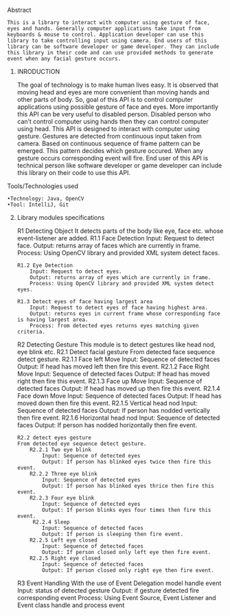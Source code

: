  Abstract
 
	This is a library to interact with computer using gesture of face, eyes and hands. Generally computer applications take input from keyboards & mouse to control. Application developer can use this library to take controlling input using camera. End users of this library can be software developer or game developer. They can include this library in their code and can use provided methods to generate event when any facial gesture occurs.

1.	INRODUCTION

	The goal of technology is to make human lives easy.  It is observed that moving head and eyes are more convenient than moving hands and other parts of body. So, goal of this API is to control computer applications using possible gesture of face and eyes. More importantly this API can be very useful to disabled person. Disabled person who can’t control computer using hands then they can control computer using head.
	This API is designed to interact with computer using gesture. Gestures are detected from continuous input taken from camera. Based on continuous sequence of frame pattern can be emerged. This pattern decides which gesture occured. When any gesture occurs corresponding event will fire. End user of this API is technical person like software developer or game developer can include this library on their code to use this API.

Tools/Technologies used

	•Technology: Java, OpenCV
	•Tool: IntelliJ, Git

2.	Library modules specifications

	R1 Detecting Object
	It detects parts of the body like eye, face etc. whose event-listener are added.
		R1.1 Face Detection
			Input: Request to detect face.
			Output: returns array of faces which are currently in frame.
			Process: Using OpenCV library and provided XML system detect faces.

		R1.2 Eye Detection
			Input: Request to detect eyes.
			Output: returns array of eyes which are currently in frame.
			Process: Using OpenCV library and provided XML system detect eyes.
			
		R1.3 Detect eyes of face having largest area
			Input: Request to detect eyes of face having highest area.
			Output: returns eyes in current frame whose corresponding face is having largest area.
			Process: from detected eyes returns eyes matching given criteria.

	R2 Detecting Gesture
	This module is to detect gestures like head nod, eye blink etc.
		R2.1 Detect facial gesture
		From detected face sequence detect gesture.
			R2.1.1 Face left Move
				Input: Sequence of detected faces
				Output: If head has moved left then fire this event.
			R2.1.2 Face Right Move
				Input: Sequence of detected faces
				Output: If head has moved right then fire this event.
			R2.1.3 Face up Move
				Input: Sequence of detected faces
				Output: If head has moved up then fire this event.
			R2.1.4 Face down Move
				Input: Sequence of detected faces
				Output: If head has moved down then fire this event.
			R2.1.5 Vertical head nod
				Input: Sequence of detected faces
				Output: If person has nodded vertically then fire event.
			R2.1.6 Horizontal head nod
				Input: Sequence of detected faces
				Output: If person has nodded horizontally then fire event.
	
		R2.2 detect eyes gesture
		From detected eye sequence detect gesture.
			R2.2.1 Two eye blink
				Input: Sequence of detected eyes
				Output: If person has blinked eyes twice then fire this event.
			R2.2.2 Three eye blink
				Input: Sequence of detected eyes
				Output: If person has blinked eyes thrice then fire this event.
	 		R2.2.3 Four eye blink
				Input: Sequence of detected eyes
				Output: If person blinks eyes four times then fire this event.
			 R2.2.4 Sleep
				Input: Sequence of detected faces
				Output: If person is sleeping then fire event.
			R2.2.5 Left eye closed
				Input: Sequence of detected faces
				Output: If person closed only left eye then fire event.
			R2.2.5 Right eye closed
				Input: Sequence of detected faces
				Output: If person closed only right eye then fire event.

	R3 Event Handling
	With the use of Event Delegation model handle event
		Input: status of detected gesture
		Output: if gesture detected fire corresponding event
		Process:  Using Event Source, Event Listener and Event class handle and process event

